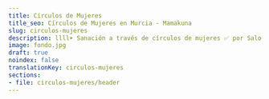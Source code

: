 ```yaml
---
title: Círculos de Mujeres
title_seo: Círculos de Mujeres en Murcia - Mamakuna
slug: circulos-mujeres
description: llll➤ Sanación a través de círculos de mujeres ✅ por Salom (Afree).
image: fondo.jpg
draft: true
noindex: false
translationKey: circulos-mujeres
sections:
- file: circulos-mujeres/header
---
```

